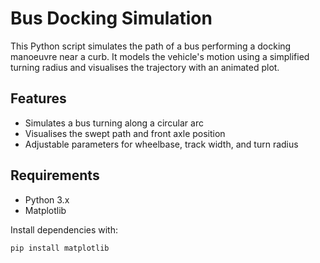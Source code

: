 # Bus Docking Simulation

This Python script simulates the path of a bus performing a docking manoeuvre near a curb. It models the vehicle's motion using a simplified turning radius and visualises the trajectory with an animated plot.

## Features
- Simulates a bus turning along a circular arc
- Visualises the swept path and front axle position
- Adjustable parameters for wheelbase, track width, and turn radius

## Requirements
- Python 3.x
- Matplotlib

Install dependencies with:
```bash
pip install matplotlib
